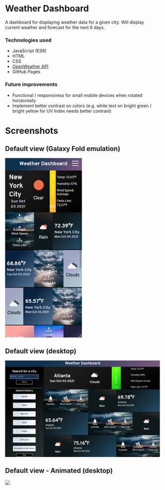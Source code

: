 # Weather Dashboard
A dashboard for displaying weather data for a given city. Will display current weather and forecast for the next
6 days.

### Technologies used
- JavaScript (ES6)
- HTML
- CSS
- [OpenWeather API](https://openweathermap.org/api/)
- GitHub Pages

### Future improvements
- Functional / responsivess for small mobile devices when rotated horizontally
- Implement better contrast on colors (e.g. white text on bright green / bright yellow for UV Index needs better contrast)

# Screenshots

## Default view (Galaxy Fold emulation)
<img src="presentation/1.PNG" width="250">

## Default view (desktop)
<img src="presentation/2.PNG" width="700">

## Default view - Animated (desktop)
<img src="presentation/2.gif" width="700">